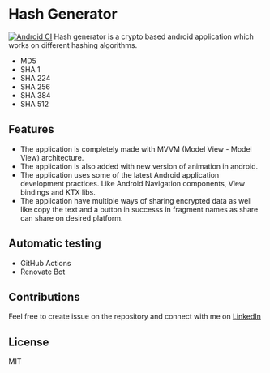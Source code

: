 # Hash Generator
[![Android CI](https://github.com/avinash14022002/hash-generator/actions/workflows/android.yml/badge.svg)](https://github.com/avinash14022002/hash-generator/actions/workflows/android.yml)
Hash generator is a crypto based android application which works on different hashing algorithms.
- MD5
- SHA 1
- SHA 224
- SHA 256
- SHA 384
- SHA 512

## Features
- The application is completely made with MVVM (Model View - Model View) architecture.
- The application is also added with new version of animation in android.
- The application uses some of the latest Android application development practices. Like Android Navigation components, View bindings and KTX libs.
- The application have multiple ways of sharing encrypted data as well like copy the text and a button in successs in fragment names as share can share on desired platform.

## Automatic testing
- GitHub Actions
- Renovate Bot

## Contributions
Feel free to create issue on the repository and connect with me on [LinkedIn](https://www.linkedin.com/in/avinash14022002/)

## License
MIT
